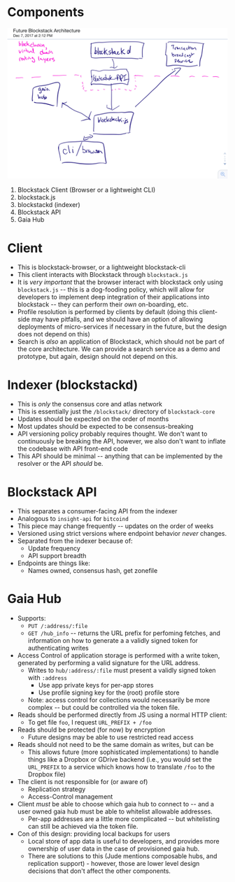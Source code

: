 
# Components

![Components and Communication Paths](./architecture.jpg)

1. Blockstack Client (Browser or a lightweight CLI)
1. blockstack.js
1. blockstackd (indexer)
1. Blockstack API 
1. Gaia Hub

# Client

* This is blockstack-browser, or a lightweight blockstack-cli
* This client interacts with Blockstack through `blockstack.js`
* It is *very important* that the browser interact with blockstack only using `blockstack.js` -- this is a dog-fooding policy, which will allow for developers to implement deep integration of their applications into blockstack -- they can perform their _own_ on-boarding, etc.
* Profile resolution is performed by clients by default (doing this client-side may have pitfalls, and we should have an option of allowing deployments of micro-services if necessary in the future, but the design does not depend on this)
* Search is *also* an application of Blockstack, which should not be part of the core architecture. We can provide a search service as a demo and prototype, but again, design should not depend on this.

# Indexer (blockstackd)

* This is _only_ the consensus core and atlas network
* This is essentially just the `/blockstack/` directory of `blockstack-core`
* Updates should be expected on the order of months
* Most updates should be expected to be consensus-breaking
* API versioning policy probably requires thought. We don't want to continuously be breaking the API, however, we also don't want to inflate the codebase with API front-end code
* This API should be minimal -- anything that can be implemented by the resolver or the API _should_ be.

# Blockstack API

* This separates a consumer-facing API from the indexer
* Analogous to `insight-api` for `bitcoind`
* This piece may change frequently -- updates on the order of weeks
* Versioned using strict versions where endpoint behavior *never* changes.
* Separated from the indexer because of:
  * Update frequency
  * API support breadth
* Endpoints are things like:
  * Names owned, consensus hash, get zonefile

# Gaia Hub
* Supports:
  * `PUT /:address/:file`
  * `GET /hub_info` -- returns the URL prefix for perfoming fetches, and information on how to generate a a validly signed token for authenticating writes
* Access Control of application storage is performed with a write token, generated by performing a valid signature for the URL address.
  * Writes to `hub/:address/:file` must present a validly signed token with `:address`
    * Use app private keys for per-app stores
    * Use profile signing key for the (root) profile store
  * Note: access control for collections would necessarily be more complex -- but could be controlled via the token file.
* Reads should be performed directly from JS using a normal HTTP client:
  * To get file `foo`, I request `URL_PREFIX + /foo`
* Reads should be protected (for now) by encryption
  * Future designs may be able to use restricted read access
* Reads should not need to be the same domain as writes, but can be
  * This allows future (more sophisticated implementations) to handle things like a Dropbox or GDrive backend (i.e., you would set the `URL_PREFIX` to a service which knows how to translate `/foo` to the Dropbox file)
* The client is not responsible for (or aware of)
  * Replication strategy
  * Access-Control management
* Client _must_ be able to choose which gaia hub to connect to -- and a user owned gaia hub must be able to whitelist allowable addresses.
  * Per-app addresses are a little more complicated -- but whitelisting can still be achieved via the token file. 
* Con of this design: providing local backups for users
  * Local store of app data is useful to developers, and provides more ownership of user data in the case of provisioned gaia hub.
  * There are solutions to this (Jude mentions composable hubs, and replication support) - however, those are lower level design decisions that don't affect the other components.
